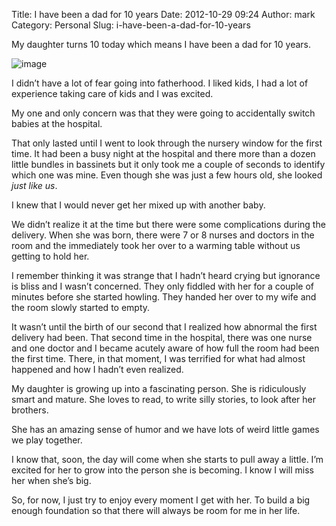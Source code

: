 Title: I have been a dad for 10 years
Date: 2012-10-29 09:24
Author: mark
Category: Personal
Slug: i-have-been-a-dad-for-10-years

My daughter turns 10 today which means I have been a dad for 10 years.

![image][]

I didn’t have a lot of fear going into fatherhood. I liked kids, I had a
lot of experience taking care of kids and I was excited.

My one and only concern was that they were going to accidentally switch
babies at the hospital.

That only lasted until I went to look through the nursery window for the
first time. It had been a busy night at the hospital and there more than
a dozen little bundles in bassinets but it only took me a couple of
seconds to identify which one was mine. Even though she was just a few
hours old, she looked *just like us*.

I knew that I would never get her mixed up with another baby.

We didn’t realize it at the time but there were some complications
during the delivery. When she was born, there were 7 or 8 nurses and
doctors in the room and the immediately took her over to a warming table
without us getting to hold her.

I remember thinking it was strange that I hadn’t heard crying but
ignorance is bliss and I wasn’t concerned. They only fiddled with her
for a couple of minutes before she started howling. They handed her over
to my wife and the room slowly started to empty.

It wasn’t until the birth of our second that I realized how abnormal the
first delivery had been. That second time in the hospital, there was one
nurse and one doctor and I became acutely aware of how full the room had
been the first time. There, in that moment, I was terrified for what had
almost happened and how I hadn’t even realized.

My daughter is growing up into a fascinating person. She is ridiculously
smart and mature. She loves to read, to write silly stories, to look
after her brothers.

She has an amazing sense of humor and we have lots of weird little games
we play together.

I know that, soon, the day will come when she starts to pull away a
little. I’m excited for her to grow into the person she is becoming. I
know I will miss her when she’s big.

So, for now, I just try to enjoy every moment I get with her. To build a
big enough foundation so that there will always be room for me in her
life.

  [image]: http://i.imgur.com/9x4fg.jpg
